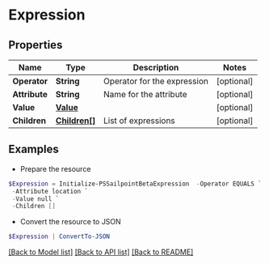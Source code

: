 # Expression
## Properties

Name | Type | Description | Notes
------------ | ------------- | ------------- | -------------
**Operator** | **String** | Operator for the expression | [optional] 
**Attribute** | **String** | Name for the attribute | [optional] 
**Value** | [**Value**](Value.md) |  | [optional] 
**Children** | [**Children[]**](Children.md) | List of expressions | [optional] 

## Examples

- Prepare the resource
```powershell
$Expression = Initialize-PSSailpointBetaExpression  -Operator EQUALS `
 -Attribute location `
 -Value null `
 -Children []
```

- Convert the resource to JSON
```powershell
$Expression | ConvertTo-JSON
```

[[Back to Model list]](../README.md#documentation-for-models) [[Back to API list]](../README.md#documentation-for-api-endpoints) [[Back to README]](../README.md)

